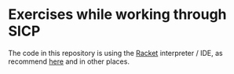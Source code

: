 # Exercises while working through SICP

The code in this repository is using the [Racket](https://docs.racket-lang.org/sicp-manual/index.html) interpreter / IDE, as recommend [here](https://www.reddit.com/r/scheme/comments/14r72i1/setting_up_a_scheme_coding_environment_in_vs_code/) and in other places.

